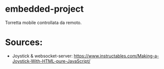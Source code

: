 # embedded-project
Torretta mobile controllata da remoto.

# Sources:
- Joystick & websocket-server: https://www.instructables.com/Making-a-Joystick-With-HTML-pure-JavaScript/